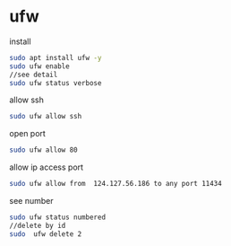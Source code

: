 # ufw

install
```sh
sudo apt install ufw -y
sudo ufw enable
//see detail
sudo ufw status verbose
```

allow ssh

```sh
sudo ufw allow ssh
```

open port
```sh
sudo ufw allow 80
```

allow ip access port

```sh
sudo ufw allow from  124.127.56.186 to any port 11434
```

see number
```sh
sudo ufw status numbered
//delete by id
sudo  ufw delete 2
```